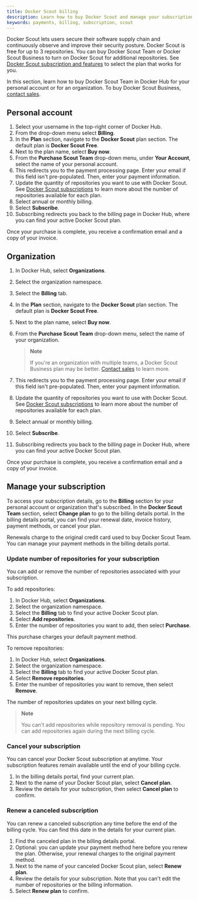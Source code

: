 ```yaml
---
title: Docker Scout billing
description: Learn how to buy Docker Scout and manage your subscription
keywords: payments, billing, subscription, scout
---
```


Docker Scout lets users secure their software supply chain and continuously observe and improve their security posture. Docker Scout is free for up to 3 repositories. You can buy Docker Scout Team or Docker Scout Business to turn on Docker Scout for additional repositories. See [Docker Scout subscription and features](../subscription/scout-details.md) to select the plan that works for you.

In this section, learn how to buy Docker Scout Team in Docker Hub for your personal account or for an organization. To buy Docker Scout Business, [contact sales](https://www.docker.com/products/docker-scout/).

## Personal account

1. Select your username in the top-right corner of Docker Hub.
2. From the drop-down menu select **Billing**.
3. In the **Plan** section, navigate to the **Docker Scout** plan section. The default plan is **Docker Scout Free**. 
4. Next to the plan name, select **Buy now**.
5. From the **Purchase Scout Team** drop-down menu, under **Your Account**, select the name of your personal account.
6. This redirects you to the payment processing page. Enter your email if this field isn't pre-populated. Then, enter your payment information.
7. Update the quantity of repositories you want to use with Docker Scout. See [Docker Scout subscriptions](../subscription/scout-details.md) to learn more about the number of repositories available for each plan.
8. Select annual or monthly billing.
9. Select **Subscribe**.
10. Subscribing redirects you back to the billing page in Docker Hub, where you can find your active Docker Scout plan.

Once your purchase is complete, you receive a confirmation email and a copy of your invoice. 

## Organization

1. In Docker Hub, select **Organizations**. 
2. Select the organization namespace. 
3. Select the **Billing** tab.
4. In the **Plan** section, navigate to the **Docker Scout** plan section. The default plan is **Docker Scout Free**. 
5. Next to the plan name, select **Buy now**.
6. From the **Purchase Scout Team** drop-down menu, select the name of your organization.

    >**Note**
    >
    > If you're an organization with multiple teams, a Docker Scout Business plan may be better. [Contact sales](https://www.docker.com/products/docker-scout/) to learn more.

7. This redirects you to the payment processing page. Enter your email if this field isn't pre-populated. Then, enter your payment information.
8. Update the quantity of repositories you want to use with Docker Scout. See [Docker Scout subscriptions](../subscription/scout-details.md) to learn more about the number of repositories available for each plan.
9. Select annual or monthly billing.
10. Select **Subscribe**.
11. Subscribing redirects you back to the billing page in Docker Hub, where you can find your active Docker Scout plan.

Once your purchase is complete, you receive a confirmation email and a copy of your invoice.

## Manage your subscription

To access your subscription details, go to the **Billing** section for your personal account or organization that's subscribed. In the **Docker Scout Team** section, select **Change plan** to go to the billing details portal. In the billing details portal, you can find your renewal date, invoice history, payment methods, or cancel your plan.

Renewals charge to the original credit card used to buy Docker Scout Team. You can manage your payment methods in the billing details portal.

### Update number of repositories for your subscription

You can add or remove the number of repositories associated with your subscription.

To add repositories:

1. In Docker Hub, select **Organizations**.
2. Select the organization namespace.
3. Select the **Billing** tab to find your active Docker Scout plan.
4. Select **Add repositories**.
5. Enter the number of repositories you want to add, then select **Purchase**.

This purchase charges your default payment method.

To remove repositories:

1. In Docker Hub, select **Organizations**.
2. Select the organization namespace.
3. Select the **Billing** tab to find your active Docker Scout plan.
4. Select **Remove repositories**.
5. Enter the number of repositories you want to remove, then select **Remove**.

The number of repositories updates on your next billing cycle.

> **Note**
>
> You can't add repositories while repository removal is pending. You can add repositories again during the next billing cycle.

### Cancel your subscription

You can cancel your Docker Scout subscription at anytime. Your subscription features remain available until the end of your billing cycle.

1. In the billing details portal, find your current plan.
2. Next to the name of your Docker Scout plan, select **Cancel plan**.
3. Review the details for your subscription, then select **Cancel plan** to confirm.

### Renew a canceled subscription

You can renew a canceled subscription any time before the end of the billing cycle. You can find this date in the details for your current plan.

1. Find the canceled plan in the billing details portal.
2. Optional: you can update your payment method here before you renew the plan. Otherwise, your renewal charges to the original payment method.
3. Next to the name of your canceled Docker Scout plan, select **Renew plan**.
4. Review the details for your subscription. Note that you can't edit the number of repositories or the billing information.
5. Select **Renew plan** to confirm.
